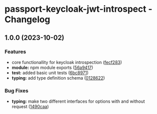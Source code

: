 # passport-keycloak-jwt-introspect  - Changelog

## 1.0.0 (2023-10-02)


### Features

* core functionallity for keycloak introspection ([fecf283](https://github.com/M4RC0Sx/passport-keycloak-jwt-introspect/commit/fecf2835530cbbd89bf8bf26d5e1f87710563a77))
* **module:** npm module exports ([56a9417](https://github.com/M4RC0Sx/passport-keycloak-jwt-introspect/commit/56a941730a835c5d4fa5728c703a3a3d62bb0a1f))
* **test:** added basic unit tests ([6bc8971](https://github.com/M4RC0Sx/passport-keycloak-jwt-introspect/commit/6bc897109f529d04d9125e7e7a2216d3f2baa2c0))
* **typing:** add type definition schema ([0128622](https://github.com/M4RC0Sx/passport-keycloak-jwt-introspect/commit/0128622e0d28f3171eb6f4dc435ba472a1d7c53f))


### Bug Fixes

* **typing:** make two different interfaces for options with and without request ([1490caa](https://github.com/M4RC0Sx/passport-keycloak-jwt-introspect/commit/1490caa411356789fcb3b6233a524bec0c8651f7))
